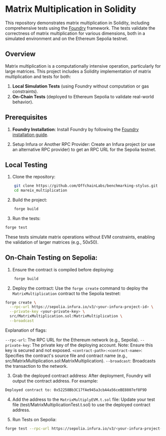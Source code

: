 # Matrix Multiplication in Solidity

This repository demonstrates matrix multiplication in Solidity, including comprehensive tests using the [Foundry](https://book.getfoundry.sh/) framework. The tests validate the correctness of matrix multiplication for various dimensions, both in a simulated environment and on the Ethereum Sepolia testnet.


## Overview

Matrix multiplication is a computationally intensive operation, particularly for large matrices. This project includes a Solidity implementation of matrix multiplication and tests for both:

1. **Local Simulation Tests** (using Foundry without computation or gas constraints).
2. **On-Chain Tests** (deployed to Ethereum Sepolia to validate real-world behavior).


## Prerequisites

1. **Foundry Installation**: Install Foundry by following the [Foundry installation guide](https://book.getfoundry.sh/getting-started/installation.html).

2. Setup Infura or Another RPC Provider: Create an Infura project (or use an alternative RPC provider) to get an RPC URL for the Sepolia testnet.

## Local Testing

1. Clone the repository:

```bash
    git clone https://github.com/OffchainLabs/benchmarking-stylus.git
    cd mareix_multiplication
```
2. Build the project:

```bash
    forge build
```

3. Run the tests:

```bash
forge test
```
These tests simulate matrix operations without EVM constraints, enabling the validation of larger matrices (e.g., 50x50).

## On-Chain Testing on Sepolia:

1. Ensure the contract is compiled before deploying:

```bash
    forge build
```

2. Deploy the contract: Use the `forge create` command to deploy the `MatrixMultiplication` contract to the Sepolia testnet:

```bash
forge create \
  --rpc-url https://sepolia.infura.io/v3/<your-infura-project-id> \
  --private-key <your-private-key> \
  src/MatrixMultiplication.sol:MatrixMultiplication \
  --broadcast
```

Explanation of flags:

`--rpc-url`: The RPC URL for the Ethereum network (e.g., Sepolia).
`--private-key`: The private key of the deploying account. Note: Ensure this key is secured and not exposed.
`<contract-path>:<contract-name>`: Specifies the contract's source file and contract name (e.g., src/MatrixMultiplication.sol:MatrixMultiplication).
`--broadcast`: Broadcasts the transaction to the network.


3. Grab the deployed contract address: After deployment, Foundry will output the contract address. For example:

```bash
Deployed contract to: 0x52258Bb3C17fAe945a3cbA4a56ceBE8807ef8F9D
```

4. Add the address to the `MatrixMultiplyEVM.t.sol` file: Update your test file (test/MatrixMultiplicationTest.t.sol) to use the deployed contract address. 

5. Run Tests on Sepolia: 

```bash
forge test --rpc-url https://sepolia.infura.io/v3/<your-infura-project-id>
```
